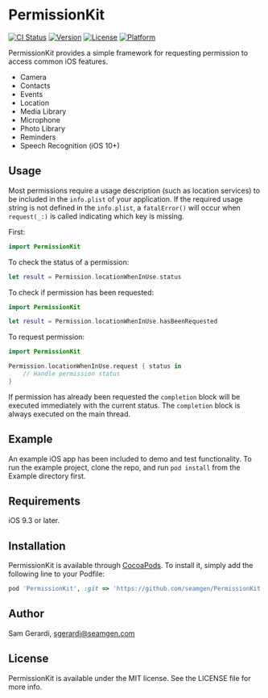 # PermissionKit

[![CI Status](https://img.shields.io/badge/Swift-3.0-orange.svg)](https://swift.org)
[![Version](https://img.shields.io/cocoapods/v/PermissionKit.svg?style=flat)](http://cocoapods.org/pods/PermissionKit)
[![License](https://img.shields.io/cocoapods/l/PermissionKit.svg?style=flat)](http://cocoapods.org/pods/PermissionKit)
[![Platform](https://img.shields.io/cocoapods/p/PermissionKit.svg?style=flat)](http://cocoapods.org/pods/PermissionKit)

PermissionKit provides a simple framework for requesting permission to access common iOS features.

* Camera
* Contacts
* Events
* Location
* Media Library
* Microphone
* Photo Library
* Reminders
* Speech Recognition (iOS 10+)

## Usage

Most permissions require a usage description (such as location services) to be included in the `info.plist` of your application.  If the required usage string is not defined in the `info.plist`, a `fatalError()` will occur when `request(_:)` is called indicating which key is missing.

First:

```swift
import PermissionKit
```

To check the status of a permission:

```swift
let result = Permission.locationWhenInUse.status
```

To check if permission has been requested:

```swift
import PermissionKit

let result = Permission.locationWhenInUse.hasBeenRequested
```

To request permission:

```swift
import PermissionKit

Permission.locationWhenInUse.request { status in
	// Handle permission status
}
```

If permission has already been requested the `completion` block will be executed immediately with the current status.  The `completion` block is always executed on the main thread.


## Example

An example iOS app has been included to demo and test functionality. To run the example project, clone the repo, and run `pod install` from the Example directory first.


## Requirements

iOS 9.3 or later.


## Installation

PermissionKit is available through [CocoaPods](http://cocoapods.org). To install
it, simply add the following line to your Podfile:

```ruby
pod 'PermissionKit', :git => 'https://github.com/seamgen/PermissionKit.git'
```

## Author

Sam Gerardi, sgerardi@seamgen.com


## License

PermissionKit is available under the MIT license. See the LICENSE file for more info.
